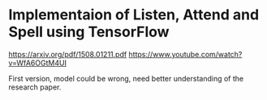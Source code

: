 # Implementaion of Listen, Attend and Spell using TensorFlow

https://arxiv.org/pdf/1508.01211.pdf
https://www.youtube.com/watch?v=WfA6OGtM4UI 

First version, model could be wrong, need better understanding of the research paper.
